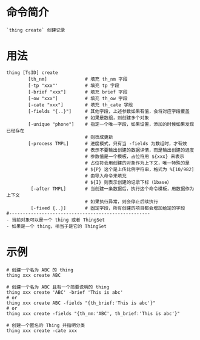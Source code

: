 # 命令简介 

    `thing create` 创建记录

# 用法

    thing [TsID] create 
            [th_nm]              # 填充 th_nm 字段
            [-tp "xxx"'          # 填充 tp 字段
            [-brief "xxx"]       # 填充 brief 字段
            [-ow "xxx"]          # 填充 th_ow 字段
            [-cate "xxx"]        # 填充 th_cate 字段 
            [-fields "{..}"]     # 其他字段，上述参数如果有值，会将对应字段覆盖
                                 # 如果是数组，则创建多个对象
            [-unique "phone"]    # 指定一个唯一字段，如果设置，添加的时候如果发现已经存在
                                 # 则改成更新
            [-process TMPL]      # 进度模式，只有当 -fields 为数组时，才有效
                                 # 表示不要输出创建的数据详情，而是输出创建的进度
                                 # 参数值是一个模板，占位符用 ${xxx} 来表示
                                 # 占位符会用创建的对象作为上下文，唯一特殊的是
                                 # ${P} 这个是上传比例字符串，格式为 %[10/982]
                                 # 由导入命令来填充
                                 # ${I} 则表示创建的记录下标（1base）
             [-after TMPL]       # 当创建一条数据后，执行这个命令模板，用数据作为上下文
                                 # 如果执行异常，则会停止后续执行
             [-fixed {..}]       # 固定字段，所有创建的项目都会增加给定的字段
    #----------------------------------------------------
    - 当前对象可以是一个 thing 或者 ThingSet
    - 如果是一个 thing，相当于是它的 ThingSet

# 示例 

    # 创建一个名为 ABC 的 thing
    thing xxx create ABC
        
    # 创建一个名为 ABC 且有一个简要说明的 thing
    thing xxx create 'ABC' -brief 'This is abc'
    # or
    thing xxx create ABC -fields "{th_brief:'This is abc'}"
    # or
    thing xxx create -fields "{th_nm:'ABC', th_brief:'This is abc'}"
        
    # 创建一个匿名的 Thing 并指明分类
    thing xxx create -cate xxx
